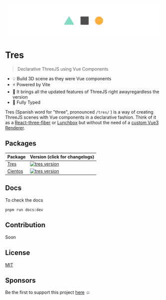 ![repository-banner.png](/public/github-banner.png)

# Tres

> Declarative ThreeJS using Vue Components

- 💡 Build 3D scene as they were Vue components
- ⚡️ Powered by Vite
- 🥰 It brings all the updated features of ThreeJS right awayregardless the version
- 🦾 Fully Typed

Tres (Spanish word for "three", pronounced `/tres/` ) is a way of creating ThreeJS scenes with Vue components in a declarative fashion. Think of it as a [React-three-fiber](https://docs.pmnd.rs/react-three-fiber) or [Lunchbox](https://github.com/breakfast-studio/lunchboxjs) but without the need of a [custom Vue3 Renderer](https://vuejs.org/api/custom-renderer.html).

## Packages

| Package                     | Version (click for changelogs)                                                                               |
| --------------------------- | :----------------------------------------------------------------------------------------------------------- |
| [Tres](packages/tres)       | [![tres version](https://img.shields.io/npm/v/@tresjs/core.svg?label=%20)](packages/tres/CHANGELOG.md)       |
| [Cientos](packages/cientos) | [![tres version](https://img.shields.io/npm/v/@tresjs/cientos.svg?label=%20)](packages/cientos/CHANGELOG.md) |

## Docs

To check the docs

```
pnpm run docs:dev
```

## Contribution

Soon

## License

[MIT](/LICENSE)

## Sponsors

Be the first to support this project [here](https://github.com/sponsors/alvarosabu) ☺️
